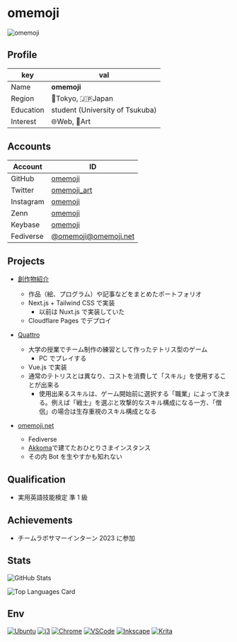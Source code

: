# omemoji

![omemoji](https://github.com/omemoji/omemoji.com/assets/68148226/11ebcc2b-a4ce-4c62-a3fc-3f26fae5e7c6)

## Profile

| key       | val                             |
| --------- | ------------------------------- |
| Name      | **omemoji**                     |
| Region    | 🗼Tokyo, 🇯🇵Japan                |
| Education | student (University of Tsukuba) |
| Interest  | 🌐Web, 🎨Art                    |

## Accounts

| Account   | ID                                                  |
| --------- | --------------------------------------------------- |
| GitHub    | [omemoji](https://github.com/omemoji)               |
| Twitter   | [omemoji_art](https://twitter.com/omemoji_art)      |
| Instagram | [omemoji](https://instagram.com/omemoji)            |
| Zenn      | [omemoji](https://zenn.dev/omemoji)                 |
| Keybase   | [omemoji](https://keybase.io/omemoji)               |
| Fediverse | [@omemoji@omemoji.net](https://omemoji.net/omemoji) |

## Projects

- [創作物紹介](https://omemoji.com)

  - 作品（絵、プログラム）や記事などをまとめたポートフォリオ
  - Next.js + Tailwind CSS で実装
    - 以前は Nuxt.js で実装していた
  - Cloudflare Pages でデプロイ

- [Quattro](https://m-18-team1.github.io/tetris/)
  - 大学の授業でチーム制作の練習として作ったテトリス型のゲーム
    - PC でプレイする
  - Vue.js で実装
  - 通常のテトリスとは異なり、コストを消費して「スキル」を使用することが出来る
    - 使用出来るスキルは、ゲーム開始前に選択する「職業」によって決まる。例えば「戦士」を選ぶと攻撃的なスキル構成になる一方、「僧侶」の場合は生存重視のスキル構成となる
- [omemoji.net](https://omemoji.net)

  - Fediverse
  - [Akkoma](https://akkoma.social/)で建てたおひとりさまインスタンス
  - その内 Bot を生やすかも知れない

## Qualification

- 実用英語技能検定 準 1 級

## Achievements

- チームラボサマーインターン 2023 に参加

## Stats

![GitHub Stats](https://github-readme-stats.vercel.app/api?username=omemoji&theme=transparent&show_icons=true)

![Top Languages Card](https://github-readme-stats.vercel.app/api/top-langs/?username=omemoji&theme=transparent&layout=compact)

## Env

[![Ubuntu](https://img.shields.io/badge/OS-Debian-a80030.svg?logo=debian&logoColor=ffffff&style=flat)](https://debian.org/) [![i3](https://img.shields.io/badge/DE-i3-7ca7c2.svg?&style=flat)](https://i3wm.org) [![Chrome](https://img.shields.io/badge/Browser-Google%20Chrome-4285F4.svg?logo=googlechrome&logoColor=fff&style=flat)](https://www.google.com/intl/en_us/chrome/) [![VSCode](https://img.shields.io/badge/Editor-Visual%20Studio%20Code-007ACC.svg?logo=visualstudiocode&logoColor=fff&style=flat)](https://code.visualstudio.com/) [![Inkscape](https://img.shields.io/badge/Vector%20Graphics%20Editor-Inkscape-000.svg?logo=inkscape&logoColor=fff&style=flat)](https://inkscape.org) [![Krita](https://img.shields.io/badge/Paint%20Tool-Krita-ff1199.svg?logo=krita&logoColor=fff&style=flat)](https://krita.org)
